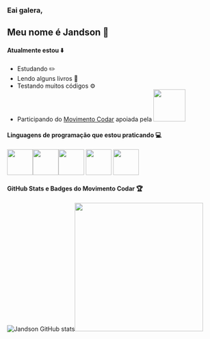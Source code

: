 ### Eai galera,
## Meu nome é Jandson  :vulcan_salute:

#### Atualmente estou :arrow_down:
* Estudando :pencil2:
* Lendo alguns livros :blue_book:
* Testando muitos códigos :gear:
* Participando do <a href="https://movimentocodar.org/"> Movimento Codar</a> apoiada pela <a href="https://bluesoft.com.br/"><img width="75"  src='https://movimentocodar.org/wp-content/uploads/2018/08/Bluesoft-Logo.png'></img></a>
#### Linguagens de programação que estou praticando  :computer:
<img src="https://cdn.jsdelivr.net/gh/devicons/devicon/icons/python/python-original.svg" width="60"></img><img src="https://cdn.jsdelivr.net/gh/devicons/devicon/icons/html5/html5-original.svg" width="60"></img><img src="https://cdn.jsdelivr.net/gh/devicons/devicon/icons/css3/css3-original.svg" width="60"></img> <img src="https://cdn.jsdelivr.net/gh/devicons/devicon/icons/javascript/javascript-original.svg" width="60"></img> <img
src="https://cdn.jsdelivr.net/gh/devicons/devicon/icons/java/java-original.svg" width="60"/>
#### GitHub Stats e Badges do Movimento Codar :trophy:
</img> ![Jandson GitHub stats](https://github-readme-stats.vercel.app/api?username=Jand-S&locale=pt-br&theme=midnight-purple)<img src="https://codar-badges.vercel.app/api/card/Jand-S" width="300" height="" ></img>
